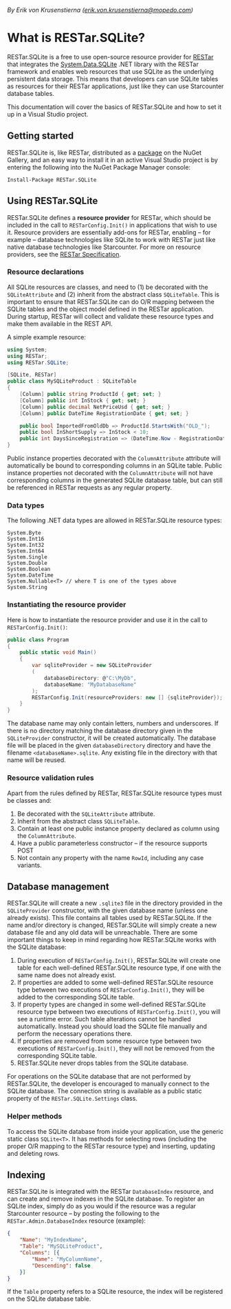 _By Erik von Krusenstierna (erik.von.krusenstierna@mopedo.com)_

# What is RESTar.SQLite?

RESTar.SQLite is a free to use open-source resource provider for [RESTar](https://github.com/Mopedo/Home/tree/master/RESTar) that integrates the [System.Data.SQLite](https://system.data.sqlite.org/index.html/doc/trunk/www/index.wiki) .NET library with the RESTar framework and enables web resources that use SQLite as the underlying persistent data storage. This means that developers can use SQLite tables as resources for their RESTar applications, just like they can use Starcounter database tables.

This documentation will cover the basics of RESTar.SQLite and how to set it up in a Visual Studio project.

## Getting started

RESTar.SQLite is, like RESTar, distributed as a [package](https://www.nuget.org/packages/RESTar.SQLite) on the NuGet Gallery, and an easy way to install it in an active Visual Studio project is by entering the following into the NuGet Package Manager console:

```
Install-Package RESTar.SQLite
```

## Using RESTar.SQLite

RESTar.SQLite defines a **resource provider** for RESTar, which should be included in the call to `RESTarConfig.Init()` in applications that wish to use it. Resource providers are essentially add-ons for RESTar, enabling – for example – database technologies like SQLite to work with RESTar just like native database technologies like Starcounter. For more on resource providers, see the [RESTar Specification](https://github.com/Mopedo/Home/tree/master/RESTar).

### Resource declarations

All SQLite resources are classes, and need to (1) be decorated with the `SQLiteAttribute` and (2) inherit from the abstract class `SQLiteTable`. This is important to ensure that RESTar.SQLite can do O/R mapping between the SQLite tables and the object model defined in the RESTar application. During startup, RESTar will collect and validate these resource types and make them available in the REST API.

A simple example resource:

```csharp
using System;
using RESTar;
using RESTar.SQLite;

[SQLite, RESTar]
public class MySQLiteProduct : SQLiteTable
{
    [Column] public string ProductId { get; set; }
    [Column] public int InStock { get; set; }
    [Column] public decimal NetPriceUsd { get; set; }
    [Column] public DateTime RegistrationDate { get; set; }

    public bool ImportedFromOldDb => ProductId.StartsWith("OLD_");
    public bool InShortSupply => InStock < 10;
    public int DaysSinceRegistration => (DateTime.Now - RegistrationDate).Days;
}
```

Public instance properties decorated with the `ColumnAttribute` attribute will automatically be bound to corresponding columns in an SQLite table. Public instance properties not decorated with the `ColumnAttribute` will not have corresponding columns in the generated SQLite database table, but can still be referenced in RESTar requests as any regular property.

### Data types

The following .NET data types are allowed in RESTar.SQLite resource types:

```
System.Byte
System.Int16
System.Int32
System.Int64
System.Single
System.Double
System.Boolean
System.DateTime
System.Nullable<T> // where T is one of the types above
System.String
```

### Instantiating the resource provider

Here is how to instantiate the resource provider and use it in the call to `RESTarConfig.Init()`:

```csharp
public class Program
{
    public static void Main()
    {
        var sqliteProvider = new SQLiteProvider
        (
            databaseDirectory: @"C:\MyDb",
            databaseName: "MyDatabaseName"
        );
        RESTarConfig.Init(resourceProviders: new [] {sqliteProvider});
    }
}
```

The database name may only contain letters, numbers and underscores. If there is no directory matching the database directory given in the `SQLiteProvider` constructor, it will be created automatically. The database file will be placed in the given `databaseDirectory` directory and have the filename `<databaseName>.sqlite`. Any existing file in the directory with that name will be reused.

### Resource validation rules

Apart from the rules defined by RESTar, RESTar.SQLite resource types must be classes and:

1. Be decorated with the `SQLiteAttribute` attribute.
2. Inherit from the abstract class `SQLiteTable`.
3. Contain at least one public instance property declared as column using the `ColumnAttribute`.
4. Have a public parameterless constructor – if the resource supports POST
5. Not contain any property with the name `RowId`, including any case variants.

## Database management

RESTar.SQLite will create a new `.sqlite3` file in the directory provided in the `SQLiteProvider` constructor, with the given database name (unless one already exists). This file contains all tables used by RESTar.SQLite. If the name and/or directory is changed, RESTar.SQLite will simply create a new database file and any old data will be unreachable. There are some important things to keep in mind regarding how RESTar.SQLite works with the SQLite database:

1. During execution of `RESTarConfig.Init()`, RESTar.SQLite will create one table for each well-defined RESTar.SQLite resource type, if one with the same name does not already exist.
2. If properties are added to some well-defined RESTar.SQLite resource type between two executions of `RESTarConfig.Init()`, they will be added to the corresponding SQLite table.
3. If property types are changed in some well-defined RESTar.SQLite resource type between two executions of `RESTarConfig.Init()`, you will see a runtime error. Such table alterations cannot be handled automatically. Instead you should load the SQLite file manually and perform the necessary operations there.
4. If properties are removed from some resource type between two executions of `RESTarConfig.Init()`, they will not be removed from the corresponding SQLite table.
5. RESTar.SQLite never drops tables from the SQLite database.

For operations on the SQLite database that are not performed by RESTar.SQLite, the developer is encouraged to manually connect to the SQLite database. The connection string is available as a public static property of the `RESTar.SQLite.Settings` class.

### Helper methods

To access the SQLite database from inside your application, use the generic static class `SQLite<T>`. It has methods for selecting rows (including the proper O/R mapping to the RESTar resource type) and inserting, updating and deleting rows.

## Indexing

RESTar.SQLite is integrated with the RESTar `DatabaseIndex` resource, and can create and remove indexes in the SQLite database. To register an SQLite index, simply do as you would if the resource was a regular Starcounter resource – by posting the following to the `RESTar.Admin.DatabaseIndex` resource (example):

```json
{
    "Name": "MyIndexName",
    "Table": "MySQLiteProduct",
    "Columns": [{
        "Name": "MyColumnName",
        "Descending": false
    }]
}
```

If the `Table` property refers to a SQLite resource, the index will be registered on the SQLite database table.
